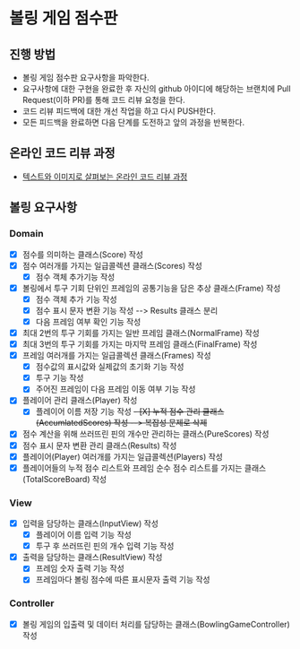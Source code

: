 # 볼링 게임 점수판
## 진행 방법
* 볼링 게임 점수판 요구사항을 파악한다.
* 요구사항에 대한 구현을 완료한 후 자신의 github 아이디에 해당하는 브랜치에 Pull Request(이하 PR)를 통해 코드 리뷰 요청을 한다.
* 코드 리뷰 피드백에 대한 개선 작업을 하고 다시 PUSH한다.
* 모든 피드백을 완료하면 다음 단계를 도전하고 앞의 과정을 반복한다.

## 온라인 코드 리뷰 과정
* [텍스트와 이미지로 살펴보는 온라인 코드 리뷰 과정](https://github.com/next-step/nextstep-docs/tree/master/codereview)

## 볼링 요구사항
### Domain
- [X] 점수를 의미하는 클래스(Score) 작성
- [X] 점수 여러개를 가지는 일급콜렉션 클래스(Scores) 작성
  - [X] 점수 객체 추가기능 작성  
- [X] 볼링에서 투구 기회 단위인 프레임의 공통기능을 담은 추상 클래스(Frame) 작성
  - [X] 점수 객체 추가 기능 작성
  - [X] 점수 표시 문자 변환 기능 작성 --> Results 클래스 분리
  - [X] 다음 프레임 여부 확인 기능 작성
- [X] 최대 2번의 투구 기회를 가지는 일반 프레임 클래스(NormalFrame) 작성
- [X] 최대 3번의 투구 기회를 가지는 마지막 프레임 클래스(FinalFrame) 작성
- [X] 프레임 여러개를 가지는 일급콜렉션 클래스(Frames) 작성
  - [X] 점수값의 표시값와 실제값의 초기화 기능 작성 
  - [X] 투구 기능 작성
  - [X] 주어진 프레임이 다음 프레임 이동 여부 기능 작성
- [X] 플레이어 관리 클래스(Player) 작성
  - [X] 플레이어 이름 저장 기능 작성
~~- [X] 누적 점수 관리 클래스(AccumlatedScores) 작성  --> 복잡성 문제로 삭제~~
- [X] 점수 계산을 위해 쓰러뜨린 핀의 개수만 관리하는 클래스(PureScores) 작성
- [X] 점수 표시 문자 변환 관리 클래스(Results) 작성
- [X] 플레이어(Player) 여러개를 가지는 일급콜렉션(Players) 작성
- [X] 플레이어들의 누적 점수 리스트와 프레임 순수 점수 리스트를 가지는 클래스(TotalScoreBoard) 작성

### View
- [X] 입력을 담당하는 클래스(InputView) 작성
  - [X] 플레이어 이름 입력 기능 작성
  - [X] 투구 후 쓰러뜨린 핀의 개수 입력 기능 작성
- [X] 출력을 담당하는 클래스(ResultView) 작성
  - [X] 프레임 숫자 출력 기능 작성
  - [X] 프레임마다 볼링 점수에 따른 표시문자 출력 기능 작성

### Controller
- [X] 볼링 게임의 입출력 및 데이터 처리를 담당하는 클래스(BowlingGameController) 작성
